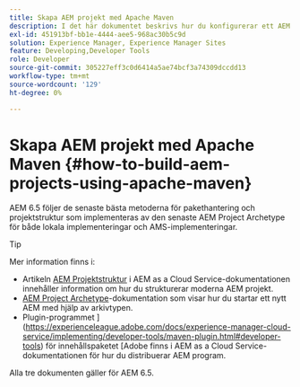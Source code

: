 ```yaml
---
title: Skapa AEM projekt med Apache Maven
description: I det här dokumentet beskrivs hur du konfigurerar ett AEM baserat på Apache Maven
exl-id: 451913bf-bb1e-4444-aee5-968ac30b5c9d
solution: Experience Manager, Experience Manager Sites
feature: Developing,Developer Tools
role: Developer
source-git-commit: 305227eff3c0d6414a5ae74bcf3a74309dccdd13
workflow-type: tm+mt
source-wordcount: '129'
ht-degree: 0%

---
```


# Skapa AEM projekt med Apache Maven {#how-to-build-aem-projects-using-apache-maven}

AEM 6.5 följer de senaste bästa metoderna för pakethantering och projektstruktur som implementeras av den senaste AEM Project Archetype för både lokala implementeringar och AMS-implementeringar.

>[!TIP]
>
>Mer information finns i:
>
>* Artikeln [AEM Projektstruktur](https://experienceleague.adobe.com/docs/experience-manager-cloud-service/implementing/developing/aem-project-content-package-structure.html) i AEM as a Cloud Service-dokumentationen innehåller information om hur du strukturerar moderna AEM projekt.
>* [AEM Project Archetype](https://experienceleague.adobe.com/docs/experience-manager-core-components/using/developing/archetype/overview.html)-dokumentation som visar hur du startar ett nytt AEM med hjälp av arkivtypen.
>* Plugin-programmet ](https://experienceleague.adobe.com/docs/experience-manager-cloud-service/implementing/developer-tools/maven-plugin.html#developer-tools) för innehållspaketet [Adobe finns i AEM as a Cloud Service-dokumentationen för hur du distribuerar AEM program.
>
>Alla tre dokumenten gäller för AEM 6.5.
